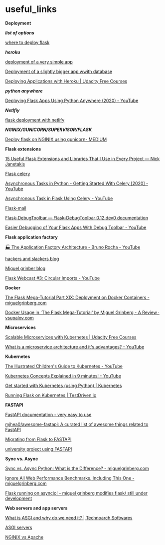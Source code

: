 # useful_links

**Deployment**   

***list of options***

[where to deploy flask](https://www.reddit.com/r/flask/comments/2321oc/easiest_and_fastest_way_to_host_flask_python/)

***heroku***

[deployment of a very simple app](https://medium.com/@abhishekori/damn-simple-flask-app-on-heroku-739948512c65) 

[Deployment of a slightly bigger app wwith database](https://medium.com/the-andela-way/deploying-a-python-flask-app-to-heroku-41250bda27d0)  

[Deploying Applications with Heroku | Udacity Free Courses](https://www.udacity.com/course/deploying-applications-with-heroku--ud272)

***python anywhere***

[Deploying Flask Apps Using Python Anywhere (2020) - YouTube](https://www.youtube.com/watch?v=5jbdkOlf4cY&list=PLssCT4JSGVsc-jOEj6HG282CaeobiC0TJ)

***Netlfiy***

[flask deployment with netlify](https://medium.com/@francescaguiducci/how-to-build-a-simple-personal-website-with-python-flask-and-netlify-d800c97c283d)

***NGINIX/GUNICORN/SUPERVISOR/FLASK***

[Deploy flask on NGINIX using gunicorn- MEDIUM](https://medium.com/ymedialabs-innovation/deploy-flask-app-with-nginx-using-gunicorn-and-supervisor-d7a93aa07c18)

**Flask extensions**     

[15 Useful Flask Extensions and Libraries That I Use in Every Project — Nick Janetakis](https://nickjanetakis.com/blog/15-useful-flask-extensions-and-libraries-that-i-use-in-every-project)

[Flask celery](https://blog.miguelgrinberg.com/post/using-celery-with-flask)

[Asynchronous Tasks in Python - Getting Started With Celery [2020] - YouTube](https://www.youtube.com/watch?v=THxCy-6EnQM)

[Asynchronous Task in Flask Using Celery - YouTube](https://www.youtube.com/watch?v=iwxzilyxTbQ)

[Flask-mail](https://pythonbasics.org/flask-mail/)

[Flask-DebugToolbar — Flask-DebugToolbar 0.12.dev0 documentation](https://flask-debugtoolbar.readthedocs.io/en/latest/) 

[Easier Debugging of Your Flask Apps With Debug Toolbar - YouTube](https://www.youtube.com/watch?v=ZEHGZnsbXgw)



**Flask application factory**  

[🏭 The Application Factory Architecture - Bruno Rocha - YouTube](https://www.youtube.com/watch?v=xNo-eOfZH5Q)

[hackers and slackers blog](https://hackersandslackers.com/flask-application-factory) 

[Miguel grinber blog](https://blog.miguelgrinberg.com/post/the-flask-mega-tutorial-part-xv-a-better-application-structure) 

[Flask Webcast #3: Circular Imports - YouTube](https://www.youtube.com/watch?v=NH-8oLHUyDc&list=PLCuWRxjbgFnOgjL5rynXlnotsDhsi00Xa)


**Docker**  

[The Flask Mega-Tutorial Part XIX: Deployment on Docker Containers - miguelgrinberg.com](https://blog.miguelgrinberg.com/post/the-flask-mega-tutorial-part-xix-deployment-on-docker-containers)

[Docker Usage in 'The Flask Mega-Tutorial' by Miguel Grinberg - A Review · vsupalov.com](https://vsupalov.com/flask-megatutorial-review/)


**Microservices**  

[Scalable Microservices with Kubernetes | Udacity Free Courses](https://www.udacity.com/course/scalable-microservices-with-kubernetes--ud615)

[What is a microservice architecture and it's advantages? - YouTube](https://www.youtube.com/watch?v=qYhRvH9tJKw)

**Kubernetes**  

[The Illustrated Children's Guide to Kubernetes - YouTube](https://www.youtube.com/watch?v=4ht22ReBjno&list=PLssCT4JSGVsc-jOEj6HG282CaeobiC0TJ&index=2)

[Kubernetes Concepts Explained in 9 minutes! - YouTube](https://www.youtube.com/watch?v=QJ4fODH6DXI&list=PLssCT4JSGVsc-jOEj6HG282CaeobiC0TJ&index=3)

[Get started with Kubernetes (using Python) | Kubernetes](https://kubernetes.io/blog/2019/07/23/get-started-with-kubernetes-using-python/) 

[Running Flask on Kubernetes | TestDriven.io](https://testdriven.io/blog/running-flask-on-kubernetes/)


**FASTAPI**

[FastAPI documentation - very easy to use](https://fastapi.tiangolo.com/)

[mjhea0/awesome-fastapi: A curated list of awesome things related to FastAPI](https://github.com/mjhea0/awesome-fastapi)

[Migrating from Flask to FASTAPI](https://testdriven.io/blog/moving-from-flask-to-fastapi/)

[university project using FASTAPI](https://github.com/ycd/universities)

**Sync vs. Async**

[Sync vs. Async Python: What is the Difference? - miguelgrinberg.com](https://blog.miguelgrinberg.com/post/sync-vs-async-python-what-is-the-difference) 

[Ignore All Web Performance Benchmarks, Including This One - miguelgrinberg.com](https://blog.miguelgrinberg.com/post/ignore-all-web-performance-benchmarks-including-this-one)

[Flask running on asyncio! - miguel grinberg modifies flask/ still under development](https://reposhub.com/python/full-stack-web-frameworks/miguelgrinberg-aioflask.html)

**Web servers and app servers**   

[What is ASGI and why do we need it? | Technoarch Softwares](https://www.technoarchsoftwares.com/blog/asgi/)

[ASGI servers](https://dev.to/bowmanjd/the-three-python-asgi-servers-5447)

[NGINIX vs Apache](https://kinsta.com/blog/nginx-vs-apache/)

